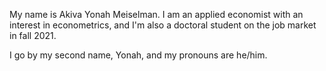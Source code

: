 My name is Akiva Yonah Meiselman. I am an applied economist with an interest in econometrics, and I'm also a doctoral student on the job market in fall 2021.

I go by my second name, Yonah, and my pronouns are he/him.
